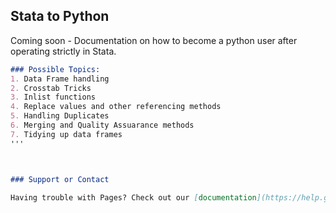 ## Stata to Python

Coming soon - Documentation on how to become a python user after operating strictly in Stata.
```markdown
### Possible Topics:
1. Data Frame handling
2. Crosstab Tricks
3. Inlist functions
4. Replace values and other referencing methods
5. Handling Duplicates
6. Merging and Quality Assuarance methods
7. Tidying up data frames
'''



### Support or Contact

Having trouble with Pages? Check out our [documentation](https://help.github.com/categories/github-pages-basics/) or [contact support](https://github.com/contact) and we’ll help you sort it out.

